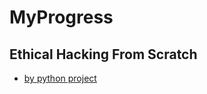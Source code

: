 # MyProgress

## Ethical Hacking From Scratch
- [by python project](https://github.com/kokurate/MyProgress/blob/main/From%20Python%20Project%20Youtube/introduction.md) 
